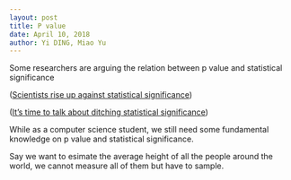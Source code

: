 ```yaml
---
layout: post
title: P value
date: April 10, 2018
author: Yi DING, Miao Yu
---
```


Some researchers are arguing the relation between p value and statistical significance 

([Scientists rise up against statistical significance](<https://www.nature.com/articles/d41586-019-00857-9>))

([It’s time to talk about ditching statistical significance](<https://www.nature.com/articles/d41586-019-00874-8>))

While as a computer science student, we still need some fundamental knowledge on p value and statistical significance.



Say we want to esimate the average height of all the people around the world, we cannot measure all of them but have to sample.

